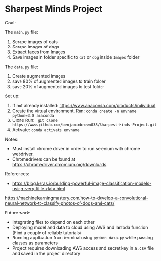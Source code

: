 # Sharpest Minds Project

Goal:

The ```main.py``` file:

1. Scrape images of cats
2. Scrape images of dogs
3. Extract faces from Images
4. Save images in folder specific to ```cat``` or ```dog``` inside ```Images``` folder

The ```data.py``` file:

1. Create augmented images
2. save 80% of augmented images to train folder
3. save 20% of augmented images to test folder

Set up:

1. If not already installed:
https://www.anaconda.com/products/individual
2. Create the virtual environment.
Run: ```conda create -n envname python=3.8 anaconda ```
3. Clone
Run: ``` git clone https://www.github.com/benjaminbrown038/Sharpest-Minds-Project.git```
4. Activate:
```conda activate envname```

Notes:

  - Must install chrome driver in order to run selenium with chrome webdriver.
  - Chromedrivers can be found at https://chromedriver.chromium.org/downloads.

References:

  - https://blog.keras.io/building-powerful-image-classification-models-using-very-little-data.html.

  https://machinelearningmastery.com/how-to-develop-a-convolutional-neural-network-to-classify-photos-of-dogs-and-cats/

Future work:

- Integrating files to depend on each other
- Deploying model and data to cloud using AWS and lambda function (Find a couple of reliable tutorials)
- Running application from terminal using ```python data.py``` while passing classes as parameters
- Project requires downloading AWS access and secret key in a .csv file and saved in the project directory

